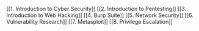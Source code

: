 [[1. Introduction to Cyber Security]]
[[2. Introduction to Pentesting]]
[[3. Introduction to Web Hacking]]
[[4. Burp Suite]]
[[5. Network Security]]
[[6. Vulnerability Research]]
[[7. Metasploit]]
[[8. Privilege Escalation]]
